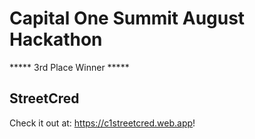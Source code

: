 # Capital One Summit August Hackathon
***** 3rd Place Winner *****
## StreetCred
Check it out at: https://c1streetcred.web.app!
